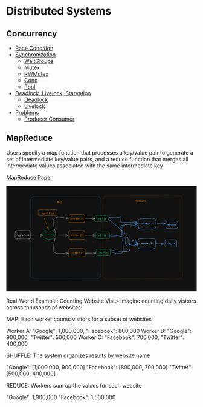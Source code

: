 # Distributed Systems

## Concurrency 
- [Race Condition](/Concurrency/Goroutines/main.go)
- [Synchronization](/Concurrency/)
    - [WaitGroups](/Concurrency/WaitGroups/main.go)
    - [Mutex](/Concurrency/Mutex/main.go)
    - [RWMutex](/Concurrency/RWMutex/main.go)
    - [Cond](/Concurrency/Cond/main.go)
    - [Pool](/Concurrency/Pool/main.go)
- [Deadlock, Livelock, Starvation](/Concurrency/)
    - [Deadlock](/Concurrency/Deadlock/main.go)
    - [Livelock](/Concurrency/Livelock/main.go)
- [Problems](/Concurrency/Problems/)
    - [Producer Consumer](/Concurrency/Problems/ProducerConsumer/main.go)
    
## MapReduce
Users specify a map function that processes a
key/value pair to generate a set of intermediate key/value
pairs, and a reduce function that merges all intermediate
values associated with the same intermediate key

[MapReduce Paper](https://static.googleusercontent.com/media/research.google.com/en//archive/mapreduce-osdi04.pdf)

![alt text](image.png)


Real-World Example: Counting Website Visits
Imagine counting daily visitors across thousands of websites:

MAP: Each worker counts visitors for a subset of websites

Worker A: "Google": 1,000,000, "Facebook": 800,000
Worker B: "Google": 900,000, "Twitter": 500,000
Worker C: "Facebook": 700,000, "Twitter": 400,000


SHUFFLE: The system organizes results by website name

"Google": [1,000,000, 900,000]
"Facebook": [800,000, 700,000]
"Twitter": [500,000, 400,000]


REDUCE: Workers sum up the values for each website

"Google": 1,900,000
"Facebook": 1,500,000